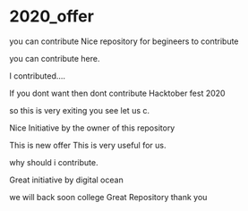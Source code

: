 # 2020_offer

you can contribute 
Nice repository for begineers to contribute

you can contribute here.

I contributed....


If you dont want then dont contribute
Hacktober fest 2020


so this is very exiting you see let us c.


Nice Initiative by the owner of this repository

This is new offer 
This is very useful for us.

why should i contribute.

Great initiative by digital ocean

we will back soon  college 
Great Repository
thank you




